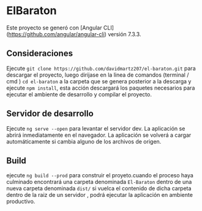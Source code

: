 # ElBaraton


Este proyecto se generó con [Angular CLI] (https://github.com/angular/angular-cli) versión 7.3.3.

## Consideraciones

Ejecute `git clone https://github.com/davidmartz207/el-baraton.git` para descargar el proyecto, luego dirijase en la linea de comandos (terminal / cmd ) `cd el-baraton` a la carpeta que se genera posterior a la descarga y ejecute `npm install`, esta acción descargará los paquetes necesarios para ejecutar el ambiente de desarrollo y compilar el proyecto.

## Servidor de desarrollo


Ejecute `ng serve --open` para levantar el servidor dev. La aplicación se abrirá inmediatamente en el navegador. La aplicación se volverá a cargar automáticamente si cambia alguno de los archivos de origen.


## Build

ejecute `ng build --prod` para construir el proyeto.cuando el proceso haya culminado encontrará una carpeta denominada `El-Baraton` dentro de una nueva carpeta denominada `dist/` si vuelca el contenido de dicha carpeta dentro de la raiz de un servidor , podrá ejecutar la aplicación en ambiente productivo.
